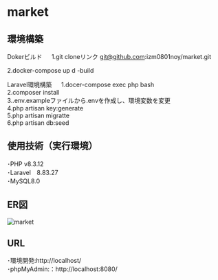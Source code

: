 # market  
  
## 環境構築  
Dokerビルド   　
1.git cloneリンク git@github.com:izm0801noy/market.git  
  
2.docker-compose up d -build  
  
Laravel環境構築     　
1.docer-compose exec php bash  
2.composer install  
3..env.exampleファイルから.envを作成し、環境変数を変更  
4.php artisan key:generate  
5.php artisan migratte  
6.php artisan db:seed  
  
## 使用技術（実行環境）  
･PHP v8.3.12   
･Laravel　8.83.27  
･MySQL8.0  


  
## ER図
![market](https://github.com/user-attachments/assets/107a5a1f-2a80-47db-ac7b-f0f224632813)  
  
## URL  
･環境開発:http://localhost/  
･phpMyAdmin:：http://localhost:8080/  
